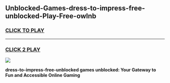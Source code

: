
## Unblocked-Games-dress-to-impress-free-unblocked-Play-Free-owlnb
<h3>
<a href="https://premium76.site?title=dress-to-impress-free-unblocked&ref=20M">CLICK TO PLAY</a></h3>
<hr>

<h3>
<a href="https://premium76.site?title=dress-to-impress-free-unblocked&ref=20M">CLICK 2 PLAY</a>
  
</h3>

<a href="https://premium76.site?title=dress-to-impress-free-unblocked&ref=19M"><img src="https://clearcache.store/games.png"></a>


**dress-to-impress-free-unblocked games unblocked: Your Gateway to Fun and Accessible Online Gaming**
